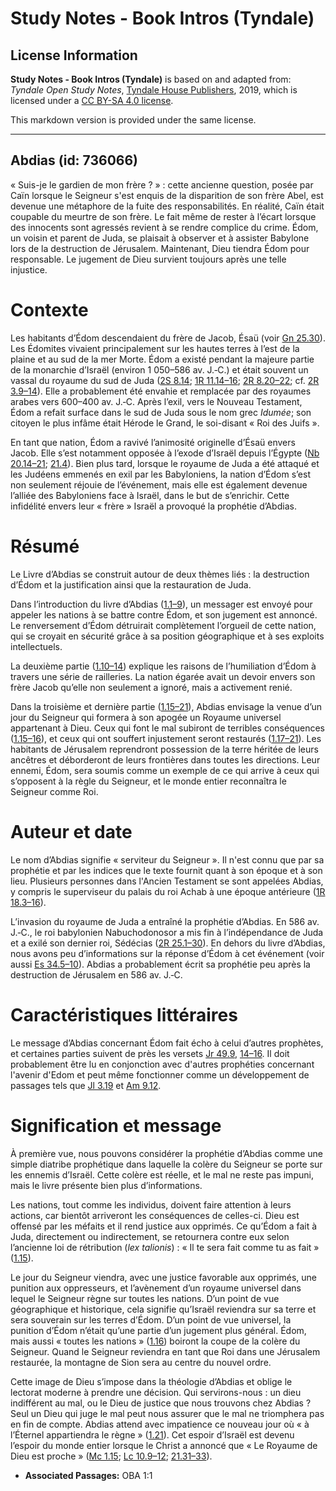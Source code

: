 # Study Notes - Book Intros (Tyndale)

## License Information

**Study Notes - Book Intros (Tyndale)** is based on and adapted from: _Tyndale Open Study Notes_, [Tyndale House Publishers](https://tyndaleopenresources.com/), 2019, which is licensed under a [CC BY-SA 4.0 license](https://creativecommons.org/licenses/by-sa/4.0/legalcode.en).

This markdown version is provided under the same license.



--------------------------------

## Abdias (id: 736066)

« Suis\-je le gardien de mon frère ? » : cette ancienne question, posée par Caïn lorsque le Seigneur s'est enquis de la disparition de son frère Abel, est devenue une métaphore de la fuite des responsabilités. En réalité, Caïn était coupable du meurtre de son frère. Le fait même de rester à l’écart lorsque des innocents sont agressés revient à se rendre complice du crime. Édom, un voisin et parent de Juda, se plaisait à observer et à assister Babylone lors de la destruction de Jérusalem. Maintenant, Dieu tiendra Édom pour responsable. Le jugement de Dieu survient toujours après une telle injustice.

Contexte
========

Les habitants d’Édom descendaient du frère de Jacob, Ésaü (voir [Gn 25\.30](https://ref.ly/Gen25:30)). Les Édomites vivaient principalement sur les hautes terres à l’est de la plaine et au sud de la mer Morte. Édom a existé pendant la majeure partie de la monarchie d’Israël (environ 1 050–586 av. J.‑C.) et était souvent un vassal du royaume du sud de Juda ([2S 8\.14](https://ref.ly/2Sam8:14); [1R 11\.14–16](https://ref.ly/1Kgs11:14-1Kgs11:16); [2R 8\.20–22](https://ref.ly/2Kgs8:20-2Kgs8:22); cf. [2R 3\.9–14](https://ref.ly/2Kgs3:9-2Kgs3:14)). Elle a probablement été envahie et remplacée par des royaumes arabes vers 600–400 av. J.‑C. Après l’exil, vers le Nouveau Testament, Édom a refait surface dans le sud de Juda sous le nom grec *Idumée*; son citoyen le plus infâme était Hérode le Grand, le soi\-disant « Roi des Juifs ».

En tant que nation, Édom a ravivé l’animosité originelle d’Ésaü envers Jacob. Elle s’est notamment opposée à l’exode d’Israël depuis l’Égypte ([Nb 20\.14–21](https://ref.ly/Num20:14-Num20:21); [21\.4](https://ref.ly/Num21:4)). Bien plus tard, lorsque le royaume de Juda a été attaqué et les Judéens emmenés en exil par les Babyloniens, la nation d’Édom s’est non seulement réjouie de l’événement, mais elle est également devenue l’alliée des Babyloniens face à Israël, dans le but de s’enrichir. Cette infidélité envers leur « frère » Israël a provoqué la prophétie d’Abdias.

Résumé
======

Le Livre d’Abdias se construit autour de deux thèmes liés : la destruction d’Édom et la justification ainsi que la restauration de Juda.

Dans l’introduction du livre d’Abdias ([1\.1–9](https://ref.ly/Obad1:1-Obad1:9)), un messager est envoyé pour appeler les nations à se battre contre Édom, et son jugement est annoncé. Le renversement d’Édom détruirait complètement l’orgueil de cette nation, qui se croyait en sécurité grâce à sa position géographique et à ses exploits intellectuels.

La deuxième partie ([1\.10–14](https://ref.ly/Obad1:10-Obad1:14)) explique les raisons de l’humiliation d’Édom à travers une série de railleries. La nation égarée avait un devoir envers son frère Jacob qu’elle non seulement a ignoré, mais a activement renié.

Dans la troisième et dernière partie ([1\.15–21](https://ref.ly/Obad1:15-Obad1:21)), Abdias envisage la venue d’un jour du Seigneur qui formera à son apogée un Royaume universel appartenant à Dieu. Ceux qui font le mal subiront de terribles conséquences ([1\.15–16](https://ref.ly/Obad1:15-Obad1:16)), et ceux qui ont souffert injustement seront restaurés ([1\.17–21](https://ref.ly/Obad1:17-Obad1:21)). Les habitants de Jérusalem reprendront possession de la terre héritée de leurs ancêtres et déborderont de leurs frontières dans toutes les directions. Leur ennemi, Édom, sera soumis comme un exemple de ce qui arrive à ceux qui s’opposent à la règle du Seigneur, et le monde entier reconnaîtra le Seigneur comme Roi.

Auteur et date
==============

Le nom d’Abdias signifie « serviteur du Seigneur ». Il n'est connu que par sa prophétie et par les indices que le texte fournit quant à son époque et à son lieu. Plusieurs personnes dans l'Ancien Testament se sont appelées Abdias, y compris le superviseur du palais du roi Achab à une époque antérieure ([1R 18\.3–16](https://ref.ly/1Kgs18:3-1Kgs18:16)).

L’invasion du royaume de Juda a entraîné la prophétie d’Abdias. En 586 av. J.‑C., le roi babylonien Nabuchodonosor a mis fin à l’indépendance de Juda et a exilé son dernier roi, Sédécias ([2R 25\.1–30](https://ref.ly/2Kgs25:1-2Kgs25:30)). En dehors du livre d’Abdias, nous avons peu d’informations sur la réponse d’Édom à cet événement (voir aussi [Es 34\.5–10](https://ref.ly/Isa34:5-Isa34:10)). Abdias a probablement écrit sa prophétie peu après la destruction de Jérusalem en 586 av. J.‑C.

Caractéristiques littéraires
============================

Le message d’Abdias concernant Édom fait écho à celui d’autres prophètes, et certaines parties suivent de près les versets [Jr 49\.9](https://ref.ly/Jer49:9), [14–16](https://ref.ly/Jer49:14-Jer49:16). Il doit probablement être lu en conjonction avec d'autres prophéties concernant l'avenir d'Edom et peut même fonctionner comme un développement de passages tels que [Jl 3\.19](https://ref.ly/Joel3:19) et [Am 9\.12](https://ref.ly/Amos9:12).

Signification et message
========================

À première vue, nous pouvons considérer la prophétie d’Abdias comme une simple diatribe prophétique dans laquelle la colère du Seigneur se porte sur les ennemis d’Israël. Cette colère est réelle, et le mal ne reste pas impuni, mais le livre présente bien plus d’informations.

Les nations, tout comme les individus, doivent faire attention à leurs actions, car bientôt arriveront les conséquences de celles\-ci. Dieu est offensé par les méfaits et il rend justice aux opprimés. Ce qu’Édom a fait à Juda, directement ou indirectement, se retournera contre eux selon l’ancienne loi de rétribution (*lex talionis*) : « Il te sera fait comme tu as fait » ([1\.15](https://ref.ly/Obad1:15)).

Le jour du Seigneur viendra, avec une justice favorable aux opprimés, une punition aux oppresseurs, et l’avènement d’un royaume universel dans lequel le Seigneur règne sur toutes les nations. D’un point de vue géographique et historique, cela signifie qu’Israël reviendra sur sa terre et sera souverain sur les terres d’Édom. D’un point de vue universel, la punition d’Édom n’était qu’une partie d’un jugement plus général. Édom, mais aussi « toutes les nations » ([1\.16](https://ref.ly/Obad1:16)) boiront la coupe de la colère du Seigneur. Quand le Seigneur reviendra en tant que Roi dans une Jérusalem restaurée, la montagne de Sion sera au centre du nouvel ordre.

Cette image de Dieu s’impose dans la théologie d’Abdias et oblige le lectorat moderne à prendre une décision. Qui servirons\-nous : un dieu indifférent au mal, ou le Dieu de justice que nous trouvons chez Abdias ? Seul un Dieu qui juge le mal peut nous assurer que le mal ne triomphera pas en fin de compte. Abdias attend avec impatience ce nouveau jour où « à l’Éternel appartiendra le règne » ([1\.21](https://ref.ly/Obad1:21)). Cet espoir d’Israël est devenu l’espoir du monde entier lorsque le Christ a annoncé que « Le Royaume de Dieu est proche » ([Mc 1\.15](https://ref.ly/Mark1:15); [Lc 10\.9–12](https://ref.ly/Luke10:9-Luke10:12); [21\.31–33](https://ref.ly/Luke21:31-Luke21:33)).

* **Associated Passages:** OBA 1:1

